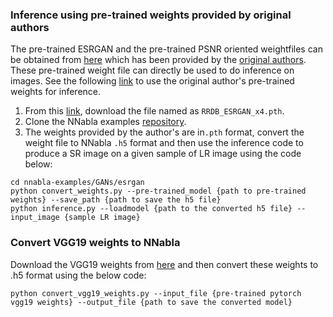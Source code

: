 ### Inference using pre-trained weights provided by original authors
The pre-trained ESRGAN and the pre-trained PSNR oriented weightfiles can be obtained from [here](https://drive.google.com/drive/folders/17VYV_SoZZesU6mbxz2dMAIccSSlqLecY) which has been provided by the [original authors](https://github.com/xinntao/ESRGAN). These pre-trained weight file can directly be used to do inference on images. See the following [link](./author's_weights_inference.md) to use the original author's pre-trained weights for inference.
1. From this [link]((https://drive.google.com/drive/folders/17VYV_SoZZesU6mbxz2dMAIccSSlqLecY)), download the file named as `RRDB_ESRGAN_x4.pth`.
2. Clone the NNabla examples [repository](https://github.com/sony/nnabla-examples.git).
3. The weights provided by the author's are in`.pth` format, convert the weight file to NNabla `.h5` format and then use the inference code to produce a SR image on a given sample of LR image using the code below:
```
cd nnabla-examples/GANs/esrgan
python convert_weights.py --pre-trained_model {path to pre-trained weights} --save_path {path to save the h5 file}
python inference.py --loadmodel {path to the converted h5 file} --input_image {sample LR image}
```

### Convert VGG19 weights to NNabla
Download the VGG19 weights from [here](https://download.pytorch.org/models/vgg19-dcbb9e9d.pth) and then convert these weights to .h5 format using the below code:
```
python convert_vgg19_weights.py --input_file {pre-trained pytorch vgg19 weights} --output_file {path to save the converted model}
```
